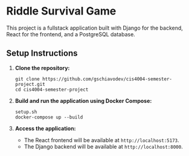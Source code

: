 # Riddle Survival Game

This project is a fullstack application built with Django for the backend, React for the frontend, and a PostgreSQL database.

## Setup Instructions

1. **Clone the repository:**
   ```
   git clone https://github.com/gschiavodev/cis4004-semester-project.git
   cd cis4004-semester-project
   ```

2. **Build and run the application using Docker Compose:**
   ```
   setup.sh
   docker-compose up --build
   ```

3. **Access the application:**
   - The React frontend will be available at `http://localhost:5173`.
   - The Django backend will be available at `http://localhost:8000`.
